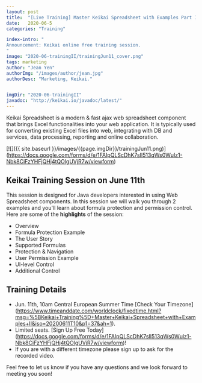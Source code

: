 ```yaml
---
layout: post
title:  "[Live Training] Master Keikai Spreadsheet with Examples Part II"
date:   2020-06-5
categories: "Training"

index-intro: "
Announcement: Keikai online free training session.
"
image: "2020-06-trainingII/trainingJun11_cover.png"
tags: marketing
author: "Jean Yen"
authorImg: "/images/author/jean.jpg"
authorDesc: "Marketing, Keikai."


imgDir: "2020-06-trainingII"
javadoc: "http://keikai.io/javadoc/latest/"
---
```

<!--
images come from https://drive.google.com/open?id=17EEz_BuTVsTSeAA3a8AakyMspVSd_OEb made with draw.io
goal： Keikai can help you build a spreadsheet-based app
-->

Keikai Spreadsheet is a modern & fast ajax web spreadsheet component that brings Excel functionalities into your web application. It is typically used for converting existing Excel files into web, integrating with DB and services, data processing, reporting and online collaboration. 

[![]({{ site.baseurl }}/images/{{page.imgDir}}/trainingJun11.png)] (https://docs.google.com/forms/d/e/1FAIpQLScDhK7sII513qWs0Wulz1-Nbk8CiFzYHFjQHj4tQOlgUVjR7w/viewform)

## Keikai Training Session on June 11th
This session is designed for Java developers interested in using Web Spreadsheet components. In this session we will walk you through 2 examples and you'll learn about formula protection and permission control. Here are some of the **highlights** of the session: 


* Overview
* Formula Protection Example
 * The User Story
 * Supported Formulas
 * Protection & Navigation
* User Permission Example
 * UI-level Control 
 * Additional Control

 
## Training Details

* Jun. 11th, 10am Central European Summer Time [Check Your Timezone] (https://www.timeanddate.com/worldclock/fixedtime.html?msg=%5BKeikai+Training%5D+Master+Keikai+Spreadsheet+with+Examples+II&iso=20200611T10&p1=37&ah=1).
* Limited seats. [Sign Up Free Today] (https://docs.google.com/forms/d/e/1FAIpQLScDhK7sII513qWs0Wulz1-Nbk8CiFzYHFjQHj4tQOlgUVjR7w/viewform)!
* If you are with a different timezone please sign up to ask for the recorded video.


Feel free to let us know if you have any questions and we look forward to meeting you soon!



[jekyll]:      http://jekyllrb.com
[jekyll-gh]:   https://github.com/jekyll/jekyll
[jekyll-help]: https://github.com/jekyll/jekyll-help
